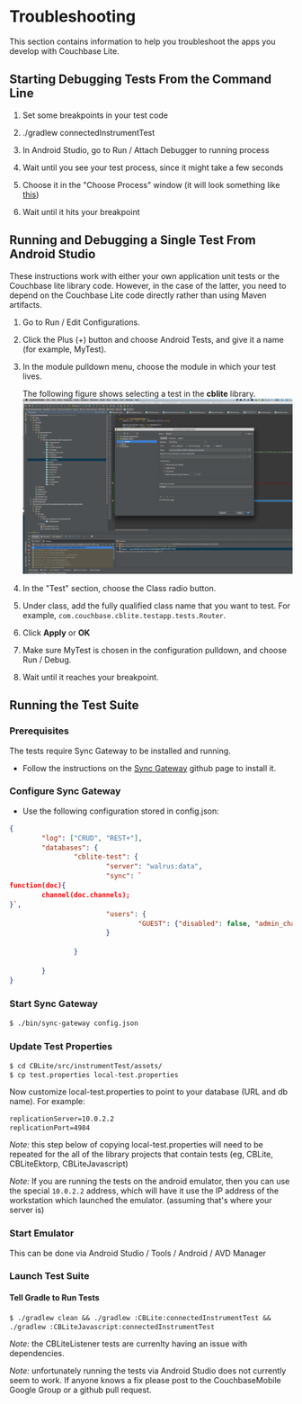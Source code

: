 # Troubleshooting

This section contains information to help you troubleshoot the apps you develop with Couchbase Lite.

## Starting Debugging Tests From the Command Line

1. Set some breakpoints in your test code

2. ./gradlew connectedInstrumentTest

3. In Android Studio, go to Run / Attach Debugger to running process

4. Wait until you see your test process, since it might take a few seconds

5. Choose it in the "Choose Process" window (it will look something like [this](http://cl.ly/image/0v313G320T3B))

6. Wait until it hits your breakpoint


## Running and Debugging a Single Test From Android Studio

These instructions work with either your own application unit tests or the Couchbase lite library code.  However, in the case of the latter, you need to depend on the Couchbase Lite code directly rather than using Maven artifacts.

1. Go to Run / Edit Configurations.

2. Click the Plus (+) button and choose Android Tests, and give it a name (for example, MyTest).

3. In the module pulldown menu, choose the module in which your test lives.

	The following figure shows selecting a test in the **cblite** library.  
![](images/debug-screen.png)

4. In the "Test" section, choose the Class radio button.
  
5. Under class, add the fully qualified class name that you want to test. For example, `com.couchbase.cblite.testapp.tests.Router`.

6. Click **Apply** or **OK**

7. Make sure MyTest is chosen in the configuration pulldown, and choose Run / Debug.

8. Wait until it reaches your breakpoint.


## Running the Test Suite

### Prerequisites

The tests require Sync Gateway to be installed and running.

* Follow the instructions on the [Sync Gateway](https://github.com/couchbase/sync_gateway) github page to install it.

### Configure Sync Gateway

* Use the following configuration stored in config.json:

```json
{
        "log": ["CRUD", "REST+"],
        "databases": {
                "cblite-test": {
                        "server": "walrus:data",
                        "sync": `
function(doc){
        channel(doc.channels);
}`,
                        "users": {
                                "GUEST": {"disabled": false, "admin_channels": ["*"]}
                        }

                }

        }
}
```

### Start Sync Gateway

```bash
$ ./bin/sync-gateway config.json
```

### Update Test Properties

```
$ cd CBLite/src/instrumentTest/assets/
$ cp test.properties local-test.properties 
```

Now customize local-test.properties to point to your database (URL and db name).  For example:

```
replicationServer=10.0.2.2
replicationPort=4984
```

_Note:_ this step below of copying local-test.properties will need to be repeated for the all of the library projects that contain tests (eg, CBLite, CBLiteEktorp, CBLiteJavascript)

_Note:_ If you are running the tests on the android emulator, then you can use the special `10.0.2.2` address, which will have it use the IP address of the workstation which launched the emulator.  (assuming that's where your server is)

### Start Emulator

This can be done via Android Studio / Tools / Android / AVD Manager

### Launch Test Suite


#### Tell Gradle to Run Tests

```
$ ./gradlew clean && ./gradlew :CBLite:connectedInstrumentTest && ./gradlew :CBLiteJavascript:connectedInstrumentTest
```

_Note:_ the CBLiteListener tests are currenlty having an issue with dependencies.

_Note:_ unfortunately running the tests via Android Studio does not currently seem to work.  If anyone knows a fix please post to the CouchbaseMobile Google Group or a github pull request.

